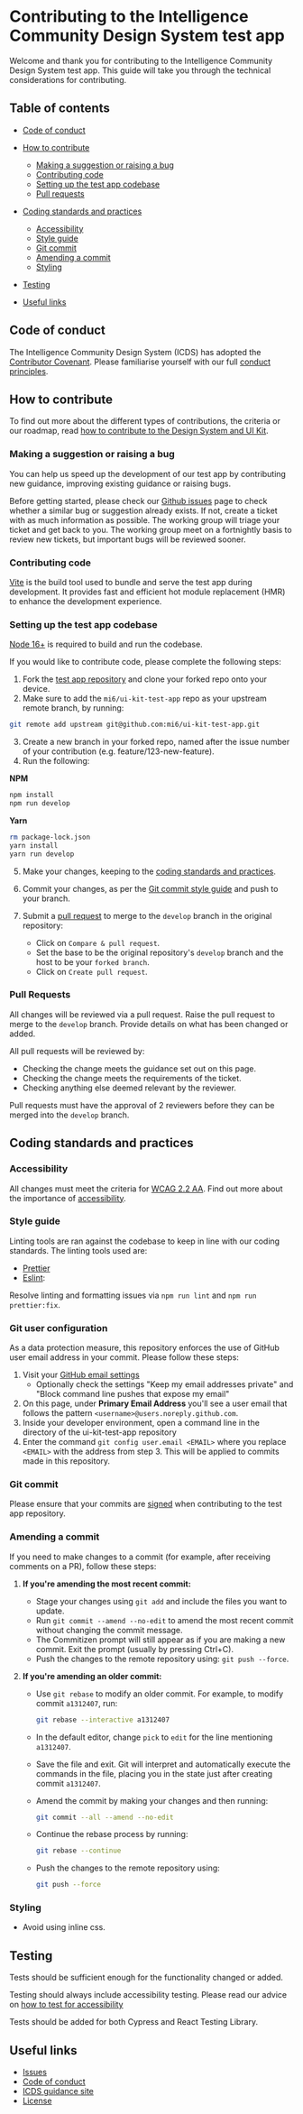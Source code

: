 # Contributing to the Intelligence Community Design System test app

Welcome and thank you for contributing to the Intelligence Community Design System test app. This guide will take you through the technical considerations for contributing.

## Table of contents

- [Code of conduct](#code-of-conduct)

- [How to contribute](#how-to-contribute)

  - [Making a suggestion or raising a bug](#making-a-suggestion-or-raising-a-bug)
  - [Contributing code](#contributing-code)
  - [Setting up the test app codebase](#setting-up-the-test-app-codebase)
  - [Pull requests](#pull-requests)

- [Coding standards and practices](#coding-standards-and-practices)

  - [Accessibility](#accessibility)
  - [Style guide](#style-guide)
  - [Git commit](#git-commit)
  - [Amending a commit](#amending-a-commit)
  - [Styling](#styling)

- [Testing](#testing)

- [Useful links](#useful-links)

## Code of conduct

The Intelligence Community Design System (ICDS) has adopted the [Contributor Covenant](https://www.contributor-covenant.org/). Please familiarise yourself with our full [conduct principles](/CODE_OF_CONDUCT.md).

## How to contribute

To find out more about the different types of contributions, the criteria or our roadmap, read [how to contribute to the Design System and UI Kit](https://design.sis.gov.uk/community/contribute).

### Making a suggestion or raising a bug

You can help us speed up the development of our test app by contributing new guidance, improving existing guidance or raising bugs.

Before getting started, please check our [Github issues](https://github.com/mi6/ui-kit-test-app/issues) page to check whether a similar bug or suggestion already exists. If not, create a ticket with as much information as possible. The working group will triage your ticket and get back to you. The working group meet on a fortnightly basis to review new tickets, but important bugs will be reviewed sooner.

### Contributing code

[Vite](https://vitejs.dev/) is the build tool used to bundle and serve the test app during development. It provides fast and efficient hot module replacement (HMR) to enhance the development experience.

### Setting up the test app codebase

[Node 16+](https://nodejs.org/en/) is required to build and run the codebase.

If you would like to contribute code, please complete the following steps:

1. Fork the [test app repository](https://github.com/mi6/ui-kit-test-app) and clone your forked repo onto your device.
2. Make sure to add the `mi6/ui-kit-test-app` repo as your upstream remote branch, by running:

```bash
git remote add upstream git@github.com:mi6/ui-kit-test-app.git
```

3. Create a new branch in your forked repo, named after the issue number of your contribution (e.g. feature/123-new-feature).
4. Run the following:

**NPM**

```bash
npm install
npm run develop
```

**Yarn**

```bash
rm package-lock.json
yarn install
yarn run develop
```

5. Make your changes, keeping to the [coding standards and practices](#coding-standards-and-practices).
6. Commit your changes, as per the [Git commit style guide](#git-commit) and push to your branch.
7. Submit a [pull request](#pull-requests) to merge to the `develop` branch in the original repository:

   - Click on `Compare & pull request`.
   - Set the base to be the original repository's `develop` branch and the host to be your `forked branch`.
   - Click on `Create pull request`.

### Pull Requests

All changes will be reviewed via a pull request. Raise the pull request to merge to the `develop` branch. Provide details on what has been changed or added.

All pull requests will be reviewed by:

- Checking the change meets the guidance set out on this page.
- Checking the change meets the requirements of the ticket.
- Checking anything else deemed relevant by the reviewer.

Pull requests must have the approval of 2 reviewers before they can be merged into the `develop` branch.

## Coding standards and practices

### Accessibility

All changes must meet the criteria for [WCAG 2.2 AA](https://design.sis.gov.uk/accessibility/requirement/wcag). Find out more about the importance of [accessibility](https://design.sis.gov.uk/accessibility).

### Style guide

Linting tools are ran against the codebase to keep in line with our coding standards. The linting tools used are:

- [Prettier](https://prettier.io/)
- [Eslint](https://eslint.org/):

Resolve linting and formatting issues via `npm run lint` and `npm run prettier:fix`.

### Git user configuration

As a data protection measure, this repository enforces the use of GitHub user email address in your commit. Please follow these steps:

1. Visit your [GitHub email settings](https://github.com/settings/emails)
   - Optionally check the settings "Keep my email addresses private" and "Block command line pushes that expose my email"
2. On this page, under **Primary Email Address** you'll see a user email that follows the pattern `<username>@users.noreply.github.com`.
3. Inside your developer environment, open a command line in the directory of the ui-kit-test-app repository
4. Enter the command `git config user.email <EMAIL>` where you replace `<EMAIL>` with the address from step 3. This will be applied to commits made in this repository.

### Git commit

Please ensure that your commits are [signed](https://docs.github.com/en/authentication/managing-commit-signature-verification/about-commit-signature-verification) when contributing to the test app repository.

### Amending a commit

If you need to make changes to a commit (for example, after receiving comments on a PR), follow these steps:

1. **If you're amending the most recent commit:**
   - Stage your changes using `git add` and include the files you want to update.
   - Run `git commit --amend --no-edit` to amend the most recent commit without changing the commit message.
   - The Commitizen prompt will still appear as if you are making a new commit. Exit the prompt (usually by pressing Ctrl+C).
   - Push the changes to the remote repository using: `git push --force`.

2. **If you're amending an older commit:**
   - Use `git rebase` to modify an older commit. For example, to modify commit `a1312407`, run:
     ```sh
     git rebase --interactive a1312407
     ```

   - In the default editor, change `pick` to `edit` for the line mentioning `a1312407`.

   - Save the file and exit. Git will interpret and automatically execute the commands in the file, placing you in the state just after creating commit `a1312407`.

   - Amend the commit by making your changes and then running:
     ```sh
     git commit --all --amend --no-edit
     ```

   - Continue the rebase process by running:
     ```sh
     git rebase --continue
     ```

   - Push the changes to the remote repository using:
     ```sh
     git push --force
     ```

### Styling

- Avoid using inline css.

## Testing

Tests should be sufficient enough for the functionality changed or added.

Testing should always include accessibility testing. Please read our advice on [how to test for accessibility](https://design.sis.gov.uk/accessibility/testing)

Tests should be added for both Cypress and React Testing Library.

## Useful links

- [Issues](https://github.com/mi6/ui-kit-test-app/issues)
- [Code of conduct](./CODE_OF_CONDUCT.md)
- [ICDS guidance site](https://design.sis.gov.uk/)
- [License](./LICENSE)
